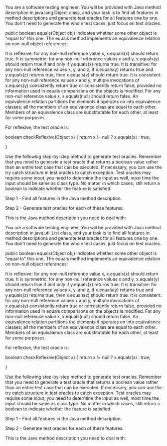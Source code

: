 <context>

You are a software testing engineer. You will be provided with Java method description in java.lang.Object class, and your task is to find all features in method descriptions and generate test oracles for all features one by one. You don't need to generate the whole test cases, just focus on test oracles.

</context>

<examples>

<description>

public boolean equals(Object obj)
Indicates whether some other object is "equal to" this one.
The equals method implements an equivalence relation on non-null object references:

It is reflexive: for any non-null reference value x, x.equals(x) should return true.
It is symmetric: for any non-null reference values x and y, x.equals(y) should return true if and only if y.equals(x) returns true.
It is transitive: for any non-null reference values x, y, and z, if x.equals(y) returns true and y.equals(z) returns true, then x.equals(z) should return true.
It is consistent: for any non-null reference values x and y, multiple invocations of x.equals(y) consistently return true or consistently return false, provided no information used in equals comparisons on the objects is modified.
For any non-null reference value x, x.equals(null) should return false.
An equivalence relation partitions the elements it operates on into equivalence classes; all the members of an equivalence class are equal to each other. Members of an equivalence class are substitutable for each other, at least for some purposes.

</description>

<oracle>

For reflexive, the test oracle is:

boolean checkReflexive(Object x) {
     return x != null ? x.equals(x) : true;

}

</oracle>

</examples>

<instruction>

Use the following step-by-step method to generate test oracles. Remember that you need to generate a test oracle that returns a boolean value rather than an entire test case that can be executed. If necessary, you can use the try catch structure in test oracles to catch exception. Test oracles may require some input, you need to determine the input as well, most time the input should be same as class type. No matter in which cases, still return a boolean to indicate whether the feature is satisfied.

Step 1 - Find all features in the Java method description.

Step 2 - Generate test oracles for each of these features.

This is the Java method description you need to deal with:

<context>

You are a software testing engineer. You will be provided with Java method description in java.util.List class, and your task is to find all features in method descriptions and generate test oracles for all features one by one. You don't need to generate the whole test cases, just focus on test oracles.

</context>

<examples>

<description>

public boolean equals(Object obj)
Indicates whether some other object is "equal to" this one.
The equals method implements an equivalence relation on non-null object references:

It is reflexive: for any non-null reference value x, x.equals(x) should return true.
It is symmetric: for any non-null reference values x and y, x.equals(y) should return true if and only if y.equals(x) returns true.
It is transitive: for any non-null reference values x, y, and z, if x.equals(y) returns true and y.equals(z) returns true, then x.equals(z) should return true.
It is consistent: for any non-null reference values x and y, multiple invocations of x.equals(y) consistently return true or consistently return false, provided no information used in equals comparisons on the objects is modified.
For any non-null reference value x, x.equals(null) should return false.
An equivalence relation partitions the elements it operates on into equivalence classes; all the members of an equivalence class are equal to each other. Members of an equivalence class are substitutable for each other, at least for some purposes.

</description>

<oracle>

For reflexive, the test oracle is:

boolean checkReflexive(Object x) {
     return x != null ? x.equals(x) : true;

}

</oracle>

</examples>

<instruction>

Use the following step-by-step method to generate test oracles. Remember that you need to generate a test oracle that returns a boolean value rather than an entire test case that can be executed. If necessary, you can use the try catch structure in test oracles to catch exception. Test oracles may require some input, you need to determine the input as well, most time the input should be same as class type. No matter in which cases, still return a boolean to indicate whether the feature is satisfied.

Step 1 - Find all features in the Java method description.

Step 2 - Generate test oracles for each of these features.

This is the Java method description you need to deal with:



</instruction>
